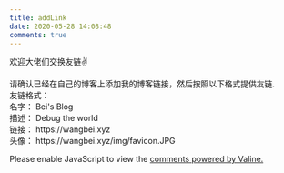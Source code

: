 ```yaml
---
title: addLink
date: 2020-05-28 14:08:48
comments: true
---
```


欢迎大佬们交换友链✌️

<p class="note note-primary">
请确认已经在自己的博客上添加我的博客链接，然后按照以下格式提供友链.<br/>
友链格式：<br/>
名字： Bei's Blog<br/>
描述： Debug the world<br/>
链接： https://wangbei.xyz<br/>
头像： https://wangbei.xyz/img/favicon.JPG<br/>
</p>


<!-- <div class="comments" id="comments">
                                
  <script defer src="https://utteranc.es/client.js" repo="wangbei98/hexo-comments" issue-term="pathname" theme="github-light" crossorigin="anonymous">
  </script>

</div> -->

<!-- <div class="comments" id="comments">         
  <div id="gitalk-container"></div>
  <link rel="stylesheet" href="https://unpkg.com/gitalk/dist/gitalk.css">
  <script defer src="https://unpkg.com/gitalk/dist/gitalk.min.js"></script>
  <script defer src="https://cdn.jsdelivr.net/npm/blueimp-md5@2.11.1/js/md5.min.js"></script>
  <script type="text/javascript">
    var oldLoad = window.onload;
    window.onload = function () {
      var gitalk = new Gitalk({
        clientID: 'fadee00c47c3179316e9',
        clientSecret: 'dd2e0d89ce4037c84b48f6a15e748a6ecadb10f3',
        repo: 'https://github.com/wangbei98/hexo-comments',
        owner: 'wangbei98',
        admin: 'wangbei98',
        id: md5(location.pathname),
        language: 'zh-CN',
        perPage: 15,
        pagerDirection: 'last',
        createIssueManually: 'false',
        distractionFreeMode: 'false'
      });

      gitalk.render('gitalk-container')
      oldLoad && oldLoad();
    }
  </script>
</div> -->

<div class="comments" id="comments">
  <div id="vcomments"></div>
  <script defer src="//cdn1.lncld.net/static/js/3.0.4/av-min.js"></script>
  <script defer src="//unpkg.com/valine/dist/Valine.min.js"></script>

  <script type="text/javascript">
    var notify = 'false' === 'true';
    var verify = 'false' === 'true';
    var oldLoad = window.onload;
    window.onload = function () {
      new Valine({
        el: '#vcomments',
        notify: notify,
        verify: verify,
        app_id: "YY2AwNypNnAzBznWy6LlhIS2-gzGzoHsz",
        app_key: "9C5ifON1dTJQ1Yp4jw4QrYVJ",
        placeholder: "说点什么",
        avatar: "/retro",
        meta: ['nick', 'mail', 'link'],
        pageSize: "10",
      });
      oldLoad && oldLoad();
    };
  </script>
  <noscript>Please enable JavaScript to view the <a href="https://valine.js.org" rel="nofollow noopener">comments
      powered by Valine.</a></noscript>
</div>